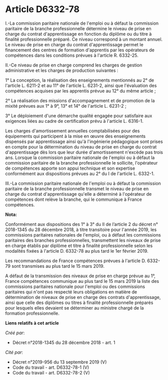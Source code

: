 # Article D6332-78

I.-La commission paritaire nationale de l'emploi ou à défaut la commission paritaire de la branche professionnelle détermine
le niveau de prise en charge du contrat d'apprentissage en fonction du diplôme ou du titre à finalité professionnelle
préparé. Ce niveau correspond à un montant annuel. Le niveau de prise en charge du contrat d'apprentissage permet le
financement des centres de formation d'apprentis par les opérateurs de compétences dans les conditions prévues à l'article R.
6332-25.

II.-Ce niveau de prise en charge comprend les charges de gestion administrative et les charges de production suivantes :

1° La conception, la réalisation des enseignements mentionnés au 2° de l'article L. 6211-2 et au 11° de l'article L. 6231-2,
ainsi que l'évaluation des compétences acquises par les apprentis prévue au 12° du même article ;

2° La réalisation des missions d'accompagnement et de promotion de la mixité prévues aux 1° à 9°, 13° et 14° de l'article L.
6231-2 ;

3° Le déploiement d'une démarche qualité engagée pour satisfaire aux exigences liées au cadre de certification prévu à
l'article L. 6316-1.

Les charges d'amortissement annuelles comptabilisées pour des équipements qui participent à la mise en œuvre des
enseignements dispensés par apprentissage ainsi qu'à l'ingénierie pédagogique sont prises en compte pour la détermination du
niveau de prise en charge du contrat d'apprentissage dès lors que leur durée d'amortissement n'excède pas trois ans. Lorsque
la commission paritaire nationale de l'emploi ou à défaut la commission paritaire de la branche professionnelle le sollicite,
l'opérateur de compétences apporte son appui technique et son expertise conformément aux dispositions prévues au 2° du I de
l'article L. 6332-1.

III.-La commission paritaire nationale de l'emploi ou à défaut la commission paritaire de la branche professionnelle transmet
le niveau de prise en charge du contrat d'apprentissage qu'elle a déterminé à l'opérateur de compétences dont relève la
branche, qui le communique à France compétences.

**Nota:**

Conformément aux dispositions des 1° à 3° du II de l’article 2 du décret n° 2018-1345 du 28 décembre 2018, à titre
transitoire pour l'année 2019, les commissions paritaires nationales de l'emploi, ou à défaut les commissions paritaires des
branches professionnelles, transmettent les niveaux de prise en charge établis par diplôme et titre à finalité
professionnelle selon les modalités fixées à l'article D. 6332-78 au plus tard le 1er février 2019.

Les recommandations de France compétences prévues à l'article D. 6332-79 sont transmises au plus tard le 15 mars 2019.

A défaut de la transmission des niveaux de prise en charge prévue au 1°, France compétences communique au plus tard le 15
mars 2019 la liste des commissions paritaires nationale pour l'emploi ou des commissions paritaires qui n'ont pas respecté
leurs obligations en matière de détermination de niveaux de prise en charge des contrats d'apprentissage, ainsi que celle des
diplômes ou titres à finalité professionnelle préparés pour lesquels elles devaient se déterminer au ministre chargé de la
formation professionnelle.

**Liens relatifs à cet article**

_Créé par_:

  - Décret n°2018-1345 du 28 décembre 2018 - art. 1

_Cité par_:

  - Décret n°2019-956 du 13 septembre 2019 (V)
  - Code du travail - art. D6332-78-1 (V)
  - Code du travail - art. D6332-78-2 (V)
